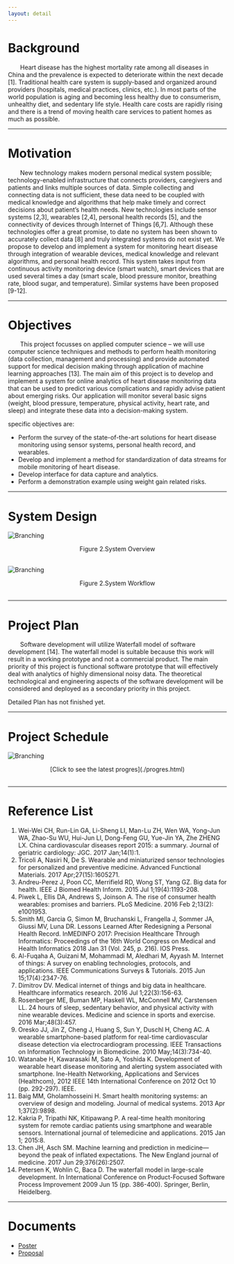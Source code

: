 ```yaml
---
layout: detail
---
```


# Background

&emsp;&emsp;Heart disease has the highest mortality rate among all diseases in China and the prevalence is expected to deteriorate within the next decade [1]. Traditional health care system is supply-based and organized around providers (hospitals, medical practices, clinics, etc.). In most parts of the world population is aging and becoming less healthy due to consumerism, unhealthy diet, and sedentary life style. Health care costs are rapidly rising and there is a trend of moving health care services to patient homes as much as possible. 

---

# Motivation

&emsp;&emsp;New technology makes modern personal medical system possible; technology-enabled infrastructure that connects providers, caregivers and patients and links multiple sources of data. Simple collecting and connecting data is not sufficient, these data need to be coupled with medical knowledge and algorithms that help make timely and correct decisions about patient’s health needs. New technologies include sensor systems [2,3], wearables [2,4], personal health records [5], and the connectivity of devices through Internet of Things [6,7]. Although these technologies offer a great promise, to date no system has been shown to accurately collect data [8] and truly integrated systems do not exist yet. We propose to develop and implement a system for monitoring heart disease through integration of wearable devices, medical knowledge and relevant algorithms, and personal health record. This system takes input from continuous activity monitoring device (smart watch), smart devices that are used several times a day (smart scale, blood pressure monitor, breathing rate, blood sugar, and temperature). Similar systems have been proposed [9-12].

---

# Objectives

&emsp;&emsp;This project focusses on applied computer science – we will use computer science techniques and methods to perform health monitoring (data collection, management and processing) and provide automated support for medical decision making through application of machine learning approaches [13]. The main aim of this project is to develop and implement a system for online analytics of heart disease monitoring data that can be used to predict various complications and rapidly advise patient about emerging risks. Our application will monitor several basic signs (weight, blood pressure, temperature, physical activity, heart rate, and sleep) and integrate these data into a decision-making system. 

specific objectives are:
*   Perform the survey of the state-of-the-art solutions for heart disease monitoring using sensor systems, personal health record, and wearables.
*   Develop and implement a method for standardization of data streams for mobile monitoring of heart disease.
*   Develop interface for data capture and analytics.
*   Perform a demonstration example using weight gain related risks.

---

# System Design

![Branching](https://raw.githubusercontent.com/5656hcx/HDMProject/master/docs/assets/overview.png)
<center>Figure 2.System Overview</center><br>

![Branching](https://raw.githubusercontent.com/5656hcx/HDMProject/master/docs/assets/workflow.png)
<center>Figure 2.System Workflow</center><br>

---

# Project Plan

&emsp;&emsp;Software development will utilize Waterfall model of software development [14]. The waterfall model is suitable because this work will result in a working prototype and not a commercial product. The main priority of this project is functional software prototype that will effectively deal with analytics of highly dimensional noisy data. The theoretical technological and engineering aspects of the software development will be considered and deployed as a secondary priority in this project.

Detailed Plan has not finished yet.

---

# Project Schedule

![Branching](https://raw.githubusercontent.com/5656hcx/HDMProject/master/docs/assets/schedule.png)
<center>[Click to see the latest progres](./progres.html)</center><br>

---

# Reference List

1.  Wei-Wei CH, Run-Lin GA, Li-Sheng LI, Man-Lu ZH, Wen WA, Yong-Jun WA, Zhao-Su WU, Hui-Jun LI, Dong-Feng GU, Yue-Jin YA, Zhe ZHENG LX. China cardiovascular diseases report 2015: a summary. Journal of geriatric cardiology: JGC. 2017 Jan;14(1):1.
2.  Tricoli A, Nasiri N, De S. Wearable and miniaturized sensor technologies for personalized and preventive medicine. Advanced Functional Materials. 2017 Apr;27(15):1605271.
3.  Andreu-Perez J, Poon CC, Merrifield RD, Wong ST, Yang GZ. Big data for health. IEEE J Biomed Health Inform. 2015 Jul 1;19(4):1193-208.
4.  Piwek L, Ellis DA, Andrews S, Joinson A. The rise of consumer health wearables: promises and barriers. PLoS Medicine. 2016 Feb 2;13(2): e1001953.
5.  Smith MI, Garcia G, Simon M, Bruchanski L, Frangella J, Sommer JA, Giussi MV, Luna DR. Lessons Learned After Redesigning a Personal Health Record. InMEDINFO 2017: Precision Healthcare Through Informatics: Proceedings of the 16th World Congress on Medical and Health Informatics 2018 Jan 31 (Vol. 245, p. 216). IOS Press.
6.  Al-Fuqaha A, Guizani M, Mohammadi M, Aledhari M, Ayyash M. Internet of things: A survey on enabling technologies, protocols, and applications. IEEE Communications Surveys & Tutorials. 2015 Jun 15;17(4):2347-76.
7.  Dimitrov DV. Medical internet of things and big data in healthcare. Healthcare informatics research. 2016 Jul 1;22(3):156-63.
8.  Rosenberger ME, Buman MP, Haskell WL, McConnell MV, Carstensen LL. 24 hours of sleep, sedentary behavior, and physical activity with nine wearable devices. Medicine and science in sports and exercise. 2016 Mar;48(3):457.
9.  Oresko JJ, Jin Z, Cheng J, Huang S, Sun Y, Duschl H, Cheng AC. A wearable smartphone-based platform for real-time cardiovascular disease detection via electrocardiogram processing. IEEE Transactions on Information Technology in Biomedicine. 2010 May;14(3):734-40.
10.  Watanabe H, Kawarasaki M, Sato A, Yoshida K. Development of wearable heart disease monitoring and alerting system associated with smartphone. Ine-Health Networking, Applications and Services (Healthcom), 2012 IEEE 14th International Conference on 2012 Oct 10 (pp. 292-297). IEEE.
11.  Baig MM, Gholamhosseini H. Smart health monitoring systems: an overview of design and modeling. Journal of medical systems. 2013 Apr 1;37(2):9898. 
12.  Kakria P, Tripathi NK, Kitipawang P. A real-time health monitoring system for remote cardiac patients using smartphone and wearable sensors. International journal of telemedicine and applications. 2015 Jan 1; 2015:8.
13.  Chen JH, Asch SM. Machine learning and prediction in medicine—beyond the peak of inflated expectations. The New England journal of medicine. 2017 Jun 29;376(26):2507.
14.  Petersen K, Wohlin C, Baca D. The waterfall model in large-scale development. In International Conference on Product-Focused Software Process Improvement 2009 Jun 15 (pp. 386-400). Springer, Berlin, Heidelberg.

---

# Documents

- <a href="https://github.com/5656hcx/HDMProject/raw/master/docs/Heart_Disease_Monitoring_Poster.pdf">Poster</a>
- <a href="https://github.com/5656hcx/HDMProject/raw/master/docs/Project_Proposal.pdf">Proposal</a>
